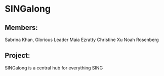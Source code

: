 SINGalong
=================

Members:
--------
Sabrina Khan, Glorious Leader
Maia Ezratty
Christine Xu
Noah Rosenberg

Project:
--------
SINGalong is a central hub for everything SING
